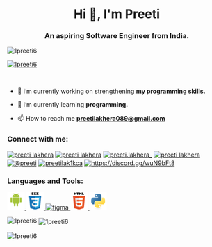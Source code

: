 <h1 align="center">Hi 👋, I'm Preeti</h1>
<h3 align="center">An aspiring Software Engineer from India.</h3>

<p align="left"> <img src="https://komarev.com/ghpvc/?username=1preeti6&label=Profile%20views&color=0e75b6&style=flat" alt="1preeti6" /> </p>

<p align="left"> <a href="https://github.com/ryo-ma/github-profile-trophy"><img src="https://github-profile-trophy.vercel.app/?username=1preeti6" alt="1preeti6" /></a> </p>

<p align="left"> <a href="https://twitter.com/" target="blank"><img src="https://img.shields.io/twitter/follow/?logo=twitter&style=for-the-badge" alt="" /></a> </p>

- 🔭 I’m currently working on strengthening **my programming skills.**

- 🌱 I’m currently learning **programming.**

- 📫 How to reach me **preetilakhera089@gmail.com**

<h3 align="left">Connect with me:</h3>
<p align="left">
<a href="https://linkedin.com/in/preeti lakhera" target="blank"><img align="center" src="https://raw.githubusercontent.com/rahuldkjain/github-profile-readme-generator/master/src/images/icons/Social/linked-in-alt.svg" alt="preeti lakhera" height="30" width="40" /></a>
<a href="https://stackoverflow.com/users/preeti lakhera" target="blank"><img align="center" src="https://raw.githubusercontent.com/rahuldkjain/github-profile-readme-generator/master/src/images/icons/Social/stack-overflow.svg" alt="preeti lakhera" height="30" width="40" /></a>
<a href="https://instagram.com/preeti.lakhera_" target="blank"><img align="center" src="https://raw.githubusercontent.com/rahuldkjain/github-profile-readme-generator/master/src/images/icons/Social/instagram.svg" alt="preeti.lakhera_" height="30" width="40" /></a>
<a href="https://www.hackerrank.com/preeti lakhera" target="blank"><img align="center" src="https://raw.githubusercontent.com/rahuldkjain/github-profile-readme-generator/master/src/images/icons/Social/hackerrank.svg" alt="preeti lakhera" height="30" width="40" /></a>
<a href="https://www.hackerearth.com/@preeti" target="blank"><img align="center" src="https://raw.githubusercontent.com/rahuldkjain/github-profile-readme-generator/master/src/images/icons/Social/hackerearth.svg" alt="@preeti" height="30" width="40" /></a>
<a href="https://auth.geeksforgeeks.org/user/preetilak1kca" target="blank"><img align="center" src="https://raw.githubusercontent.com/rahuldkjain/github-profile-readme-generator/master/src/images/icons/Social/geeks-for-geeks.svg" alt="preetilak1kca" height="30" width="40" /></a>
<a href="https://discord.gg/https://discord.gg/wuN9bFt8" target="blank"><img align="center" src="https://raw.githubusercontent.com/rahuldkjain/github-profile-readme-generator/master/src/images/icons/Social/discord.svg" alt="https://discord.gg/wuN9bFt8" height="30" width="40" /></a>
</p>

<h3 align="left">Languages and Tools:</h3>
<p align="left"> <a href="https://developer.android.com" target="_blank" rel="noreferrer"> <img src="https://raw.githubusercontent.com/devicons/devicon/master/icons/android/android-original-wordmark.svg" alt="android" width="40" height="40"/> </a> <a href="https://www.w3schools.com/css/" target="_blank" rel="noreferrer"> <img src="https://raw.githubusercontent.com/devicons/devicon/master/icons/css3/css3-original-wordmark.svg" alt="css3" width="40" height="40"/> </a> <a href="https://www.figma.com/" target="_blank" rel="noreferrer"> <img src="https://www.vectorlogo.zone/logos/figma/figma-icon.svg" alt="figma" width="40" height="40"/> </a> <a href="https://www.w3.org/html/" target="_blank" rel="noreferrer"> <img src="https://raw.githubusercontent.com/devicons/devicon/master/icons/html5/html5-original-wordmark.svg" alt="html5" width="40" height="40"/> </a> <a href="https://www.python.org" target="_blank" rel="noreferrer"> <img src="https://raw.githubusercontent.com/devicons/devicon/master/icons/python/python-original.svg" alt="python" width="40" height="40"/> </a> </p>

<p><img align="left" src="https://github-readme-stats.vercel.app/api/top-langs?username=1preeti6&show_icons=true&locale=en&layout=compact" alt="1preeti6" /></p>

<p>&nbsp;<img align="center" src="https://github-readme-stats.vercel.app/api?username=1preeti6&show_icons=true&locale=en" alt="1preeti6" /></p>

<p><img align="center" src="https://github-readme-streak-stats.herokuapp.com/?user=1preeti6&" alt="1preeti6" /></p>

